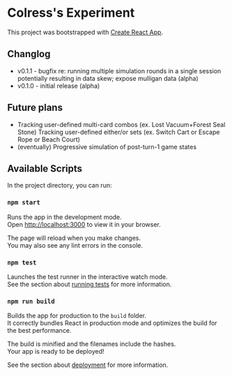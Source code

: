 # Colress's Experiment

This project was bootstrapped with [Create React App](https://github.com/facebook/create-react-app).

## Changlog

* v0.1.1 - bugfix re: running multiple simulation rounds in a single session potentially resulting in data skew; expose mulligan data (alpha)
* v0.1.0 - initial release (alpha)

## Future plans

* Tracking user-defined multi-card combos (ex. Lost Vacuum+Forest Seal Stone)
 Tracking user-defined either/or sets (ex. Switch Cart or Escape Rope or Beach Court)
* (eventually) Progressive simulation of post-turn-1 game states

## Available Scripts

In the project directory, you can run:

### `npm start`

Runs the app in the development mode.\
Open [http://localhost:3000](http://localhost:3000) to view it in your browser.

The page will reload when you make changes.\
You may also see any lint errors in the console.

### `npm test`

Launches the test runner in the interactive watch mode.\
See the section about [running tests](https://facebook.github.io/create-react-app/docs/running-tests) for more information.

### `npm run build`

Builds the app for production to the `build` folder.\
It correctly bundles React in production mode and optimizes the build for the best performance.

The build is minified and the filenames include the hashes.\
Your app is ready to be deployed!

See the section about [deployment](https://facebook.github.io/create-react-app/docs/deployment) for more information.
